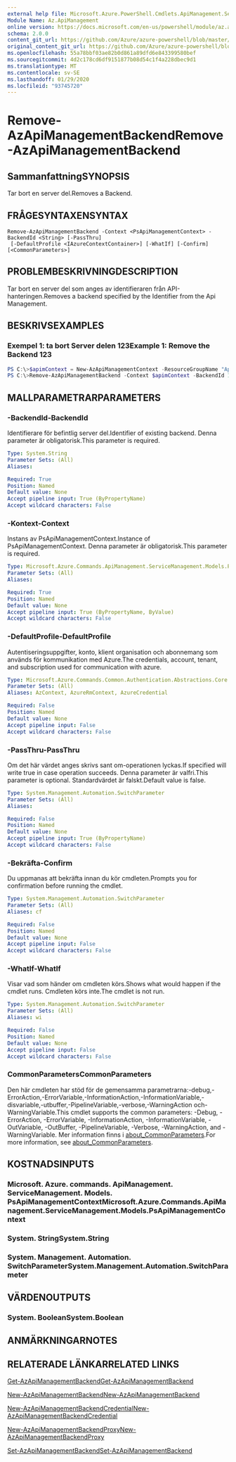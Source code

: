 ```yaml
---
external help file: Microsoft.Azure.PowerShell.Cmdlets.ApiManagement.ServiceManagement.dll-Help.xml
Module Name: Az.ApiManagement
online version: https://docs.microsoft.com/en-us/powershell/module/az.apimanagement/remove-azapimanagementbackend
schema: 2.0.0
content_git_url: https://github.com/Azure/azure-powershell/blob/master/src/ApiManagement/ApiManagement/help/Remove-AzApiManagementBackend.md
original_content_git_url: https://github.com/Azure/azure-powershell/blob/master/src/ApiManagement/ApiManagement/help/Remove-AzApiManagementBackend.md
ms.openlocfilehash: 55a78bbf03ae82b0d861a89dfd6e843399580bef
ms.sourcegitcommit: 4d2c178cd6df9151877b08d54c1f4a228dbec9d1
ms.translationtype: MT
ms.contentlocale: sv-SE
ms.lasthandoff: 01/29/2020
ms.locfileid: "93745720"
---
```

# <span data-ttu-id="2a688-101">Remove-AzApiManagementBackend</span><span class="sxs-lookup"><span data-stu-id="2a688-101">Remove-AzApiManagementBackend</span></span>

## <span data-ttu-id="2a688-102">Sammanfattning</span><span class="sxs-lookup"><span data-stu-id="2a688-102">SYNOPSIS</span></span>
<span data-ttu-id="2a688-103">Tar bort en server del.</span><span class="sxs-lookup"><span data-stu-id="2a688-103">Removes a Backend.</span></span>

## <span data-ttu-id="2a688-104">FRÅGESYNTAXEN</span><span class="sxs-lookup"><span data-stu-id="2a688-104">SYNTAX</span></span>

```
Remove-AzApiManagementBackend -Context <PsApiManagementContext> -BackendId <String> [-PassThru]
 [-DefaultProfile <IAzureContextContainer>] [-WhatIf] [-Confirm] [<CommonParameters>]
```

## <span data-ttu-id="2a688-105">PROBLEMBESKRIVNING</span><span class="sxs-lookup"><span data-stu-id="2a688-105">DESCRIPTION</span></span>
<span data-ttu-id="2a688-106">Tar bort en server del som anges av identifieraren från API-hanteringen.</span><span class="sxs-lookup"><span data-stu-id="2a688-106">Removes a backend specified by the Identifier from the Api Management.</span></span>

## <span data-ttu-id="2a688-107">BESKRIVS</span><span class="sxs-lookup"><span data-stu-id="2a688-107">EXAMPLES</span></span>

### <span data-ttu-id="2a688-108">Exempel 1: ta bort Server delen 123</span><span class="sxs-lookup"><span data-stu-id="2a688-108">Example 1: Remove the Backend 123</span></span>
```powershell
PS C:\>$apimContext = New-AzApiManagementContext -ResourceGroupName "Api-Default-WestUS" -ServiceName "contoso"
PS C:\>Remove-AzApiManagementBackend -Context $apimContext -BackendId 123 -PassThru
```

## <span data-ttu-id="2a688-109">MALLPARAMETRAR</span><span class="sxs-lookup"><span data-stu-id="2a688-109">PARAMETERS</span></span>

### <span data-ttu-id="2a688-110">-BackendId</span><span class="sxs-lookup"><span data-stu-id="2a688-110">-BackendId</span></span>
<span data-ttu-id="2a688-111">Identifierare för befintlig server del.</span><span class="sxs-lookup"><span data-stu-id="2a688-111">Identifier of existing backend.</span></span>
<span data-ttu-id="2a688-112">Denna parameter är obligatorisk.</span><span class="sxs-lookup"><span data-stu-id="2a688-112">This parameter is required.</span></span>

```yaml
Type: System.String
Parameter Sets: (All)
Aliases:

Required: True
Position: Named
Default value: None
Accept pipeline input: True (ByPropertyName)
Accept wildcard characters: False
```

### <span data-ttu-id="2a688-113">-Kontext</span><span class="sxs-lookup"><span data-stu-id="2a688-113">-Context</span></span>
<span data-ttu-id="2a688-114">Instans av PsApiManagementContext.</span><span class="sxs-lookup"><span data-stu-id="2a688-114">Instance of PsApiManagementContext.</span></span>
<span data-ttu-id="2a688-115">Denna parameter är obligatorisk.</span><span class="sxs-lookup"><span data-stu-id="2a688-115">This parameter is required.</span></span>

```yaml
Type: Microsoft.Azure.Commands.ApiManagement.ServiceManagement.Models.PsApiManagementContext
Parameter Sets: (All)
Aliases:

Required: True
Position: Named
Default value: None
Accept pipeline input: True (ByPropertyName, ByValue)
Accept wildcard characters: False
```

### <span data-ttu-id="2a688-116">-DefaultProfile</span><span class="sxs-lookup"><span data-stu-id="2a688-116">-DefaultProfile</span></span>
<span data-ttu-id="2a688-117">Autentiseringsuppgifter, konto, klient organisation och abonnemang som används för kommunikation med Azure.</span><span class="sxs-lookup"><span data-stu-id="2a688-117">The credentials, account, tenant, and subscription used for communication with azure.</span></span>

```yaml
Type: Microsoft.Azure.Commands.Common.Authentication.Abstractions.Core.IAzureContextContainer
Parameter Sets: (All)
Aliases: AzContext, AzureRmContext, AzureCredential

Required: False
Position: Named
Default value: None
Accept pipeline input: False
Accept wildcard characters: False
```

### <span data-ttu-id="2a688-118">-PassThru</span><span class="sxs-lookup"><span data-stu-id="2a688-118">-PassThru</span></span>
<span data-ttu-id="2a688-119">Om det här värdet anges skrivs sant om-operationen lyckas.</span><span class="sxs-lookup"><span data-stu-id="2a688-119">If specified will write true in case operation succeeds.</span></span>
<span data-ttu-id="2a688-120">Denna parameter är valfri.</span><span class="sxs-lookup"><span data-stu-id="2a688-120">This parameter is optional.</span></span>
<span data-ttu-id="2a688-121">Standardvärdet är falskt.</span><span class="sxs-lookup"><span data-stu-id="2a688-121">Default value is false.</span></span>

```yaml
Type: System.Management.Automation.SwitchParameter
Parameter Sets: (All)
Aliases:

Required: False
Position: Named
Default value: None
Accept pipeline input: True (ByPropertyName)
Accept wildcard characters: False
```

### <span data-ttu-id="2a688-122">-Bekräfta</span><span class="sxs-lookup"><span data-stu-id="2a688-122">-Confirm</span></span>
<span data-ttu-id="2a688-123">Du uppmanas att bekräfta innan du kör cmdleten.</span><span class="sxs-lookup"><span data-stu-id="2a688-123">Prompts you for confirmation before running the cmdlet.</span></span>

```yaml
Type: System.Management.Automation.SwitchParameter
Parameter Sets: (All)
Aliases: cf

Required: False
Position: Named
Default value: None
Accept pipeline input: False
Accept wildcard characters: False
```

### <span data-ttu-id="2a688-124">-WhatIf</span><span class="sxs-lookup"><span data-stu-id="2a688-124">-WhatIf</span></span>
<span data-ttu-id="2a688-125">Visar vad som händer om cmdleten körs.</span><span class="sxs-lookup"><span data-stu-id="2a688-125">Shows what would happen if the cmdlet runs.</span></span> <span data-ttu-id="2a688-126">Cmdleten körs inte.</span><span class="sxs-lookup"><span data-stu-id="2a688-126">The cmdlet is not run.</span></span>

```yaml
Type: System.Management.Automation.SwitchParameter
Parameter Sets: (All)
Aliases: wi

Required: False
Position: Named
Default value: None
Accept pipeline input: False
Accept wildcard characters: False
```

### <span data-ttu-id="2a688-127">CommonParameters</span><span class="sxs-lookup"><span data-stu-id="2a688-127">CommonParameters</span></span>
<span data-ttu-id="2a688-128">Den här cmdleten har stöd för de gemensamma parametrarna:-debug,-ErrorAction,-ErrorVariable,-InformationAction,-InformationVariable,-disvariable,-utbuffer,-PipelineVariable,-verbose,-WarningAction och-WarningVariable.</span><span class="sxs-lookup"><span data-stu-id="2a688-128">This cmdlet supports the common parameters: -Debug, -ErrorAction, -ErrorVariable, -InformationAction, -InformationVariable, -OutVariable, -OutBuffer, -PipelineVariable, -Verbose, -WarningAction, and -WarningVariable.</span></span> <span data-ttu-id="2a688-129">Mer information finns i [about_CommonParameters](https://go.microsoft.com/fwlink/?LinkID=113216).</span><span class="sxs-lookup"><span data-stu-id="2a688-129">For more information, see [about_CommonParameters](https://go.microsoft.com/fwlink/?LinkID=113216).</span></span>

## <span data-ttu-id="2a688-130">KOSTNADS</span><span class="sxs-lookup"><span data-stu-id="2a688-130">INPUTS</span></span>

### <span data-ttu-id="2a688-131">Microsoft. Azure. commands. ApiManagement. ServiceManagement. Models. PsApiManagementContext</span><span class="sxs-lookup"><span data-stu-id="2a688-131">Microsoft.Azure.Commands.ApiManagement.ServiceManagement.Models.PsApiManagementContext</span></span>

### <span data-ttu-id="2a688-132">System. String</span><span class="sxs-lookup"><span data-stu-id="2a688-132">System.String</span></span>

### <span data-ttu-id="2a688-133">System. Management. Automation. SwitchParameter</span><span class="sxs-lookup"><span data-stu-id="2a688-133">System.Management.Automation.SwitchParameter</span></span>

## <span data-ttu-id="2a688-134">VÄRDEN</span><span class="sxs-lookup"><span data-stu-id="2a688-134">OUTPUTS</span></span>

### <span data-ttu-id="2a688-135">System. Boolean</span><span class="sxs-lookup"><span data-stu-id="2a688-135">System.Boolean</span></span>

## <span data-ttu-id="2a688-136">ANMÄRKNINGAR</span><span class="sxs-lookup"><span data-stu-id="2a688-136">NOTES</span></span>

## <span data-ttu-id="2a688-137">RELATERADE LÄNKAR</span><span class="sxs-lookup"><span data-stu-id="2a688-137">RELATED LINKS</span></span>

[<span data-ttu-id="2a688-138">Get-AzApiManagementBackend</span><span class="sxs-lookup"><span data-stu-id="2a688-138">Get-AzApiManagementBackend</span></span>](./Get-AzApiManagementBackend)

[<span data-ttu-id="2a688-139">New-AzApiManagementBackend</span><span class="sxs-lookup"><span data-stu-id="2a688-139">New-AzApiManagementBackend</span></span>](./New-AzApiManagementBackend.md)

[<span data-ttu-id="2a688-140">New-AzApiManagementBackendCredential</span><span class="sxs-lookup"><span data-stu-id="2a688-140">New-AzApiManagementBackendCredential</span></span>](./New-AzApiManagementBackendCredential.md)

[<span data-ttu-id="2a688-141">New-AzApiManagementBackendProxy</span><span class="sxs-lookup"><span data-stu-id="2a688-141">New-AzApiManagementBackendProxy</span></span>](./New-AzApiManagementBackendProxy.md)

[<span data-ttu-id="2a688-142">Set-AzApiManagementBackend</span><span class="sxs-lookup"><span data-stu-id="2a688-142">Set-AzApiManagementBackend</span></span>](./Set-AzApiManagementBackend.md)
